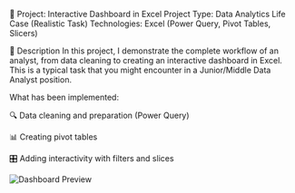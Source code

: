 🧠 Project: Interactive Dashboard in Excel
Project Type: Data Analytics Life Case (Realistic Task)
Technologies: Excel (Power Query, Pivot Tables, Slicers)

📌 Description
In this project, I demonstrate the complete workflow of an analyst, from data cleaning to creating an interactive dashboard in Excel. This is a typical task that you might encounter in a Junior/Middle Data Analyst position.

What has been implemented:

🔍 Data cleaning and preparation (Power Query)

📊 Creating pivot tables

🎛️ Adding interactivity with filters and slices

![Dashboard Preview]((https://github.com/VasylBihari/Excel-Training-and-Learning/blob/main/Global-Freeelancers-Project/Global_Freelancers_Dashboard.jpg))
